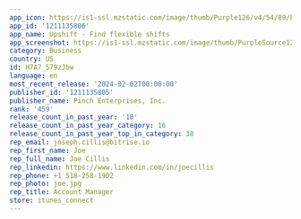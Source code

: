 ```yaml
---
app_icon: https://is1-ssl.mzstatic.com/image/thumb/Purple126/v4/54/89/bf/5489bf10-6fe5-43ee-11c3-442b9987c0f9/AppIcon-1x_U007emarketing-0-5-0-85-220.png/1024x1024bb.png
app_id: '1211135806'
app_name: Upshıft - Find flexible shifts
app_screenshot: https://is1-ssl.mzstatic.com/image/thumb/PurpleSource126/v4/5e/4c/f9/5e4cf992-78b6-96a2-4476-203d8cebeedb/b2e27a33-4e04-489b-a79f-f8a36ff52e81_1.png/1284x2778bb.png
category: Business
country: US
id: H7A7_579zJbw
language: en
most_recent_release: '2024-02-02T00:00:00'
publisher_id: '1211135805'
publisher_name: Pinch Enterprises, Inc.
rank: '459'
release_count_in_past_year: '18'
release_count_in_past_year_category: 16
release_count_in_past_year_top_in_category: 38
rep_email: joseph.cillis@bitrise.io
rep_first_name: Joe
rep_full_name: Joe Cillis
rep_linkedin: https://www.linkedin.com/in/joecillis
rep_phone: +1 518-258-1902
rep_photo: joe.jpg
rep_title: Account Manager
store: itunes_connect
---
```

